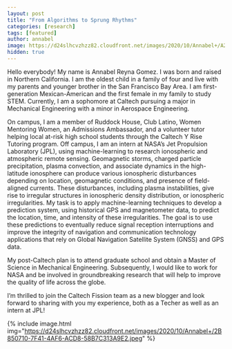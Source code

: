 ```yaml
---
layout: post
title: "From Algorithms to Sprung Rhythms" 
categories: [research]
tags: [featured]
author: annabel
image: https://d24slhcvzhzz82.cloudfront.net/images/2020/10/Annabel+/A2C2CD26-7AF2-4C94-A0D3-9295C937346B.jpeg 
hidden: true
---
```


Hello everybody! My name is Annabel Reyna Gomez. I was born and raised in Northern California. I am the oldest child in a family of four and live with my parents and younger brother in the San Francisco Bay Area. I am first-generation Mexican-American and the first female in my family to study STEM. Currently, I am a sophomore at Caltech pursuing a major in Mechanical Engineering with a minor in Aerospace Engineering. 

On campus, I am a member of Ruddock House, Club Latino, Women Mentoring Women, an Admissions Ambassador, and a volunteer tutor helping local at-risk high school students through the Caltech Y Rise Tutoring program. Off campus, I am an intern at NASA’s Jet Propulsion Laboratory (JPL), using machine-learning to research ionospheric and atmospheric remote sensing. Geomagnetic storms, charged particle precipitation, plasma convection, and associate dynamics in the high-latitude ionosphere can produce various ionospheric disturbances depending on location, geomagnetic conditions, and presence of field-aligned currents. These disturbances, including plasma instabilities, give rise to irregular structures in ionospheric density distribution, or ionospheric irregularities. My task is to apply machine-learning techniques to develop a prediction system, using historical GPS and magnetometer data, to predict the location, time, and intensity of these irregularities. The goal is to use these predictions to eventually reduce signal reception interruptions and improve the integrity of navigation and communication technology applications that rely on Global Navigation Satellite System (GNSS) and GPS data. 

My post-Caltech plan is to attend graduate school and obtain a Master of Science in Mechanical Engineering. Subsequently, I would like to work for NASA and be involved in groundbreaking research that will help to improve the quality of life across the globe.

I’m thrilled to join the Caltech Fission team as a new blogger and look forward to sharing with you my experience, both as a Techer as well as an intern at JPL!


{% include image.html img="https://d24slhcvzhzz82.cloudfront.net/images/2020/10/Annabel+/2B850710-7F41-4AF6-ACD8-58B7C313A9E2.jpeg" %}